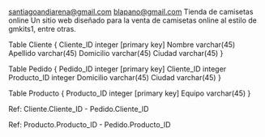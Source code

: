 santiagoandiarena@gmail.com blapano@gmail.com
Tienda de camisetas online
Un sitio web diseñado para la venta de camisetas online al estilo de gmkits1, entre otras.

Table Cliente {
  Cliente_ID integer [primary key]
  Nombre varchar(45)
  Apellido varchar(45)
  Domicilio varchar(45)
  Ciudad varchar(45)
}

Table Pedido {
  Pedido_ID integer [primary key]
  Cliente_ID integer
  Producto_ID integer
  Domicilio varchar(45)
  Ciudad varchar(45)
}

Table Producto {
  Producto_ID integer [primary key]
  Equipo varchar(45)
}

Ref: Cliente.Cliente_ID - Pedido.Cliente_ID

Ref: Producto.Producto_ID - Pedido.Producto_ID